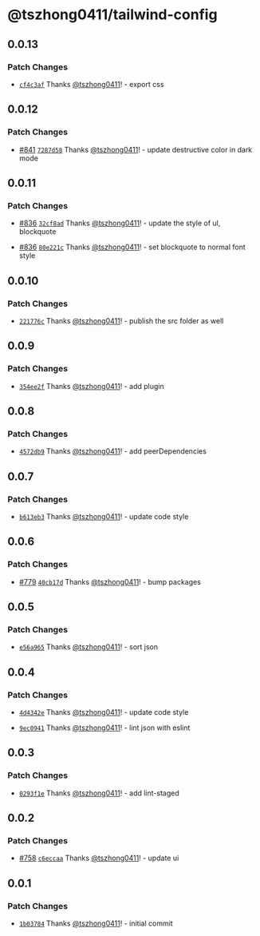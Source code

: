 # @tszhong0411/tailwind-config

## 0.0.13

### Patch Changes

- [`cf4c3af`](https://github.com/tszhong0411/honghong.me/commit/cf4c3af98757bc3d2daf6dddb60ec68f5d492c29) Thanks [@tszhong0411](https://github.com/tszhong0411)! - export css

## 0.0.12

### Patch Changes

- [#841](https://github.com/tszhong0411/honghong.me/pull/841) [`7287d58`](https://github.com/tszhong0411/honghong.me/commit/7287d58e01d380c935f96d8e45ffa8a69bd8e575) Thanks [@tszhong0411](https://github.com/tszhong0411)! - update destructive color in dark mode

## 0.0.11

### Patch Changes

- [#836](https://github.com/tszhong0411/honghong.me/pull/836) [`32cf8ad`](https://github.com/tszhong0411/honghong.me/commit/32cf8ade55089eb5fc8909ec222f3aba4167f135) Thanks [@tszhong0411](https://github.com/tszhong0411)! - update the style of ul, blockquote

- [#836](https://github.com/tszhong0411/honghong.me/pull/836) [`80e221c`](https://github.com/tszhong0411/honghong.me/commit/80e221c06956636387a75438fb9d94c2bc4f0bfb) Thanks [@tszhong0411](https://github.com/tszhong0411)! - set blockquote to normal font style

## 0.0.10

### Patch Changes

- [`221776c`](https://github.com/tszhong0411/honghong.me/commit/221776c1d71aa0f2d252da9ad7a97406ee7e5e29) Thanks [@tszhong0411](https://github.com/tszhong0411)! - publish the src folder as well

## 0.0.9

### Patch Changes

- [`354ee2f`](https://github.com/tszhong0411/honghong.me/commit/354ee2fb54efb4aa35737760cd008271a0765ff2) Thanks [@tszhong0411](https://github.com/tszhong0411)! - add plugin

## 0.0.8

### Patch Changes

- [`4572db9`](https://github.com/tszhong0411/honghong.me/commit/4572db99b755ec13ddeed22c6034a096c2f701fc) Thanks [@tszhong0411](https://github.com/tszhong0411)! - add peerDependencies

## 0.0.7

### Patch Changes

- [`b613eb3`](https://github.com/tszhong0411/honghong.me/commit/b613eb37f940d1c9f9d20cd923ff0d2fa26057df) Thanks [@tszhong0411](https://github.com/tszhong0411)! - update code style

## 0.0.6

### Patch Changes

- [#779](https://github.com/tszhong0411/honghong.me/pull/779) [`40cb17d`](https://github.com/tszhong0411/honghong.me/commit/40cb17de95dfa621d926aecba94f65b0de412a1f) Thanks [@tszhong0411](https://github.com/tszhong0411)! - bump packages

## 0.0.5

### Patch Changes

- [`e56a965`](https://github.com/tszhong0411/honghong.me/commit/e56a96595ccc1d702377c74d3329d77f247c22ca) Thanks [@tszhong0411](https://github.com/tszhong0411)! - sort json

## 0.0.4

### Patch Changes

- [`4d4342e`](https://github.com/tszhong0411/honghong.me/commit/4d4342e75709ba9939561b76171466e2e6becac9) Thanks [@tszhong0411](https://github.com/tszhong0411)! - update code style

- [`9ec0941`](https://github.com/tszhong0411/honghong.me/commit/9ec0941334638c7a6d2d57c1977665c8f6b4b239) Thanks [@tszhong0411](https://github.com/tszhong0411)! - lint json with eslint

## 0.0.3

### Patch Changes

- [`0293f1e`](https://github.com/tszhong0411/honghong.me/commit/0293f1eef1160f3746fc1bdd5c7d914182f6c044) Thanks [@tszhong0411](https://github.com/tszhong0411)! - add lint-staged

## 0.0.2

### Patch Changes

- [#758](https://github.com/tszhong0411/honghong.me/pull/758) [`c6eccaa`](https://github.com/tszhong0411/honghong.me/commit/c6eccaab231468cdc92f800d06128902bccc79cf) Thanks [@tszhong0411](https://github.com/tszhong0411)! - update ui

## 0.0.1

### Patch Changes

- [`1b03784`](https://github.com/tszhong0411/honghong.me/commit/1b0378433c04b66405375bcc229cca5eeb7f0799) Thanks [@tszhong0411](https://github.com/tszhong0411)! - initial commit
